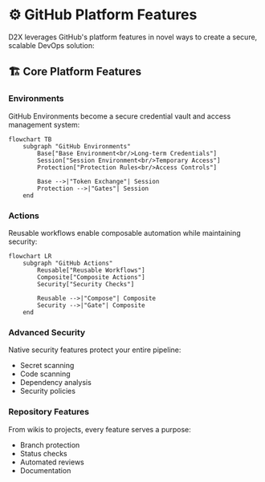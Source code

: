 # ⚙️ GitHub Platform Features

D2X leverages GitHub's platform features in novel ways to create a secure, scalable DevOps solution:

## 🏗️ Core Platform Features

### Environments

GitHub Environments become a secure credential vault and access management system:

```mermaid
flowchart TB
    subgraph "GitHub Environments"
        Base["Base Environment<br/>Long-term Credentials"]
        Session["Session Environment<br/>Temporary Access"]
        Protection["Protection Rules<br/>Access Controls"]

        Base -->|"Token Exchange"| Session
        Protection -->|"Gates"| Session
    end
```

### Actions

Reusable workflows enable composable automation while maintaining security:

```mermaid
flowchart LR
    subgraph "GitHub Actions"
        Reusable["Reusable Workflows"]
        Composite["Composite Actions"]
        Security["Security Checks"]

        Reusable -->|"Compose"| Composite
        Security -->|"Gate"| Composite
    end
```

### Advanced Security

Native security features protect your entire pipeline:

-   Secret scanning
-   Code scanning
-   Dependency analysis
-   Security policies

### Repository Features

From wikis to projects, every feature serves a purpose:

-   Branch protection
-   Status checks
-   Automated reviews
-   Documentation
